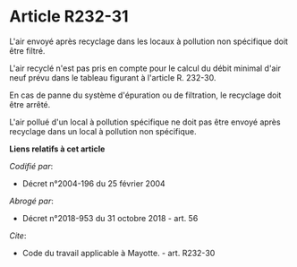 # Article R232-31

L'air envoyé après recyclage dans les locaux à pollution non spécifique doit être filtré. 

L'air recyclé n'est pas pris en compte pour le calcul du débit minimal d'air neuf prévu dans le tableau figurant à l'article
R. 232-30.

En cas de panne du système d'épuration ou de filtration, le recyclage doit être arrêté. 

L'air pollué d'un local à pollution spécifique ne doit pas être envoyé après recyclage dans un local à pollution non
spécifique.

**Liens relatifs à cet article**

_Codifié par_:

  - Décret n°2004-196 du 25 février 2004

_Abrogé par_:

  - Décret n°2018-953 du 31 octobre 2018 - art. 56

_Cite_:

  - Code du travail applicable à Mayotte. - art. R232-30
